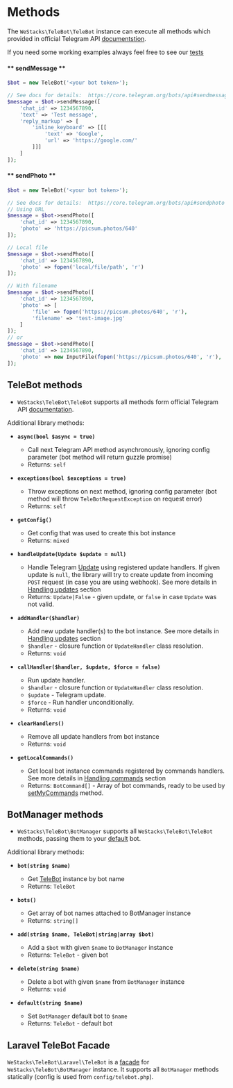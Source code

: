 # Methods

The `WeStacks\TeleBot\TeleBot` instance can execute all methods which provided in official Telegram API [documentstion](https://core.telegram.org/bots/api#available-methods).

If you need some working examples always feel free to see our [tests](https://github.com/WeStacks\TeleBot\tree/master/tests)

<!-- tabs:start -->

#### ** sendMessage **

```php
$bot = new TeleBot('<your bot token>');

// See docs for details:  https://core.telegram.org/bots/api#sendmessage
$message = $bot->sendMessage([
    'chat_id' => 1234567890,
    'text' => 'Test message',
    'reply_markup' => [
        'inline_keyboard' => [[[
            'text' => 'Google',
            'url' => 'https://google.com/'
        ]]]
    ]
]);
```

#### ** sendPhoto **

```php
$bot = new TeleBot('<your bot token>');

// See docs for details:  https://core.telegram.org/bots/api#sendphoto
// Using URL
$message = $bot->sendPhoto([
    'chat_id' => 1234567890,
    'photo' => 'https://picsum.photos/640'
]);

// Local file
$message = $bot->sendPhoto([
    'chat_id' => 1234567890,
    'photo' => fopen('local/file/path', 'r')
]);

// With filename
$message = $bot->sendPhoto([
    'chat_id' => 1234567890,
    'photo' => [
        'file' => fopen('https://picsum.photos/640', 'r'),
        'filename' => 'test-image.jpg'
    ]
]);
// or
$message = $bot->sendPhoto([
    'chat_id' => 1234567890,
    'photo' => new InputFile(fopen('https://picsum.photos/640', 'r'), 'test-image.jpg')
]);
```

<!-- tabs:end -->

## TeleBot methods

* `WeStacks\TeleBot\TeleBot` supports all methods form official Telegram API [documentation](https://core.telegram.org/bots/api#available-methods).

Additional library methods:

* **`async(bool $async = true)`**
    * Call next Telegram API method asynchronously, ignoring config parameter (bot method will return guzzle promise)
    * Returns: `self`

* **`exceptions(bool $exceptions = true)`**
    * Throw exceptions on next method, ignoring config parameter (bot method will throw `TeleBotRequestException` on request error)
    * Returns: `self`

* **`getConfig()`**
    * Get config that was used to create this bot instance
    * Returns: `mixed`

* **`handleUpdate(Update $update = null)`**
    * Handle Telegram [Update](https://core.telegram.org/bots/api#update) using registered update handlers. If given update is `null`, the library will try to create update from incoming `POST` request (in case you are using webhook). See more details in [Handling updates](updates.md) section
    * Returns: `Update|False` - given update, or `false` in case `Update` was not valid.

* **`addHandler($handler)`**
    * Add new update handler(s) to the bot instance. See more details in [Handling updates](updates.md) section
    * `$handler` - closure function or `UpdateHandler` class resolution.
    * Returns: `void`

* **`callHandler($handler, $update, $force = false)`**
    * Run update handler.
    * `$handler` - closure function or `UpdateHandler` class resolution.
    * `$update` - Telegram update.
    * `$force` - Run handler unconditionally.
    * Returns: `void`

* **`clearHandlers()`**
    * Remove all update handlers from bot instance
    * Returns: `void`

* **`getLocalCommands()`**
    * Get local bot instance commands registered by commands handlers. See more details in [Handling commands](updates.md#commands) section
    * Returns: `BotCommand[]` - Array of bot commands, ready to be used by [setMyCommands](https://core.telegram.org/bots/api#setmycommands) method.


## BotManager methods

* `WeStacks\TeleBot\BotManager` supports all `WeStacks\TeleBot\TeleBot` methods, passing them to your [default](configuration.md#default-string) bot.

Additional library methods:

* **`bot(string $name)`**
    * Get [TeleBot](methods.md#telebot-methods) instance by bot name
    * Returns: `TeleBot`

* **`bots()`**
    * Get array of bot names attached to BotManager instance
    * Returns: `string[]`

* **`add(string $name, TeleBot|string|array $bot)`**
    * Add a `$bot` with given `$name` to `BotManager` instance
    * Returns: `TeleBot` - given bot

* **`delete(string $name)`**
    * Delete a bot with given `$name` from `BotManager` instance
    * Returns: `void`

* **`default(string $name)`**
    * Set `BotManager` default bot to `$name`
    * Returns: `TeleBot` - default bot

## Laravel TeleBot Facade

`WeStacks\TeleBot\Laravel\TeleBot` is a [facade](https://laravel.com/docs/facades) for `WeStacks\TeleBot\BotManager` instance. It supports all `BotManager` methods statically (config is used from `config/telebot.php`).